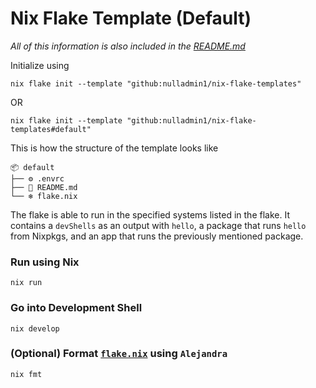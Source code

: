 # Nix Flake Template (Default)

_All of this information is also included in the [README.md](https://github.com/nulladmin1/nix-flake-templates/blob/main/flake.nix)_

Initialize using

```shell
nix flake init --template "github:nulladmin1/nix-flake-templates"
```

OR

```shell
nix flake init --template "github:nulladmin1/nix-flake-templates#default"
```

This is how the structure of the template looks like

```
📦 default
├── ⚙️ .envrc
├── 📃 README.md
└── ❄️ flake.nix
```

The flake is able to run in the specified systems listed in the flake. It contains a `devShells` as an output with `hello`, a package that runs `hello` from Nixpkgs, and an app that runs the previously mentioned package.

### Run using Nix

```shell
nix run
```

### Go into Development Shell

```shell
nix develop
```

### (Optional) Format [`flake.nix`](flake.nix) using `Alejandra`

```shelll
nix fmt
```

